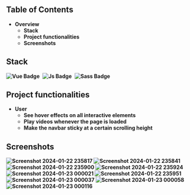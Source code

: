 ## Table of Contents
* <strong>Overview</strong>
    * <strong>Stack</strong>
    * <strong>Project functionalities
    * <strong>Screenshots</strong>

## Stack
<div id="badges" style="display: flex; justify-content: start;">
  <img src="https://img.shields.io/badge/Vue-white?style=for-the-badge&logo=vue.js&logoColor=#4FC08D" alt="Vue Badge"/>
  <img style="margin-left: 0.5rem;" src="https://img.shields.io/badge/JavaScript-white?style=for-the-badge&logo=javascript&logoColor=#F7DF1E" alt="Js Badge"/>
  <img style="margin-left: 0.5rem;" src="https://img.shields.io/badge/Sass-white?style=for-the-badge&logo=sass&logoColor=#CC6699" alt="Sass Badge"/>
</div>

## Project functionalities
* User
  * See hover effects on all interactive elements
  * Play videos whenever the page is loaded
  * Make the navbar sticky at a certain scrolling height

## Screenshots
![Screenshot 2024-01-22 235817](https://github.com/deimar10/Eramaa/assets/89903372/22de6498-fd3a-4de6-bbd0-78ee0fe05c13)
![Screenshot 2024-01-22 235841](https://github.com/deimar10/Eramaa/assets/89903372/14375e63-9efa-4c1e-8615-e3bcbd43bca5)
![Screenshot 2024-01-22 235900](https://github.com/deimar10/Eramaa/assets/89903372/5c0db486-df83-4a4e-8ebb-4ab9f81ac50a)
![Screenshot 2024-01-22 235924](https://github.com/deimar10/Eramaa/assets/89903372/939a8e6e-327f-4156-8138-5eedcdfa522c)
![Screenshot 2024-01-23 000021](https://github.com/deimar10/Eramaa/assets/89903372/2c2dcac5-f1ad-4706-9979-084304340853)
![Screenshot 2024-01-22 235951](https://github.com/deimar10/Eramaa/assets/89903372/5c3242b1-d54f-4edb-ad7b-f537ad3c6fc9)
![Screenshot 2024-01-23 000037](https://github.com/deimar10/Eramaa/assets/89903372/5a26873f-7bcd-4b7d-869e-1cd13a0b483f)
![Screenshot 2024-01-23 000058](https://github.com/deimar10/Eramaa/assets/89903372/8123dcbb-a4a9-46b3-b518-815f4ccc7246)
![Screenshot 2024-01-23 000116](https://github.com/deimar10/Eramaa/assets/89903372/4ce47eea-6b73-4869-93c7-1144643f0136)
